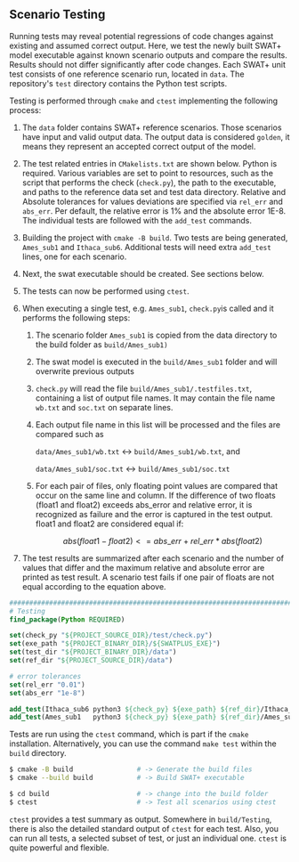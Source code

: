 ## Scenario Testing



Running tests may reveal potential regressions of code changes against existing and assumed correct output. Here, we test the newly built SWAT+ model executable against known scenario outputs and compare the results. Results should not differ significantly after code changes. Each SWAT+ unit test consists of one reference scenario run, located in `data`. The repository's `test` directory contains the Python test scripts.

Testing is performed through `cmake` and `ctest` implementing the following process:

1. The `data` folder contains SWAT+ reference scenarios. Those scenarios have input and valid output data. The output data is considered `golden`, it means they represent an accepted correct output of the model.

2. The test related entries in `CMakelists.txt` are shown below. Python is required. Various variables are set to point to resources, such as the script that performs the check (`check.py`), the path to the executable, and paths to the reference data set and test data directory. Relative and Absolute tolerances for values deviations are specified via `rel_err` and `abs_err`. Per default, the relative error is 1% and the absolute error 1E-8. The individual tests are followed with the `add_test` commands.

3. Building the project with `cmake -B build`. Two tests are being generated, `Ames_sub1` and `Ithaca_sub6`. Additional tests will need extra `add_test` lines, one for each scenario.

4. Next, the swat executable should be created. See sections below.

5. The tests can now be performed using `ctest`.

6. When executing a single test, e.g. `Ames_sub1`, `check.py`is called and it performs the following steps:
   
   1. The scenario folder `Ames_sub1` is copied from the data directory to the build folder as `build/Ames_sub1)`
   
   2. The swat model is executed in the `build/Ames_sub1` folder and will overwrite previous outputs
   
   3. `check.py` will read the file `build/Ames_sub1/.testfiles.txt`, containing a list of output file names. It may contain the file name `wb.txt` and `soc.txt` on separate lines.
   
   4. Each output file name in this list will be processed and the files are compared such as
      
      `data/Ames_sub1/wb.txt` <-> `build/Ames_sub1/wb.txt`, and
      
      `data/Ames_sub1/soc.txt` <-> `build/Ames_sub1/soc.txt`
   
   5. For each pair of files, only floating point values are compared that occur on the same line and column. If the difference of two floats (float1 and float2) exceeds abs_error and relative error, it is recognized as failure and the error is captured in the test output. float1 and float2 are considered equal if:
      
      $$
      abs(float1 - float2) <= abs\_err + rel\_err * abs(float2)
      $$

7. The test results are summarized after each scenario and the number of values that differ and the maximum relative and absolute error are printed as test result. A scenario test fails if one pair of floats are not equal according to the equation above.

```cmake
#############################################################################
# Testing
find_package(Python REQUIRED)

set(check_py "${PROJECT_SOURCE_DIR}/test/check.py")
set(exe_path "${PROJECT_BINARY_DIR}/${SWATPLUS_EXE}")
set(test_dir "${PROJECT_BINARY_DIR}/data")
set(ref_dir "${PROJECT_SOURCE_DIR}/data")

# error tolerances
set(rel_err "0.01")
set(abs_err "1e-8")

add_test(Ithaca_sub6 python3 ${check_py} ${exe_path} ${ref_dir}/Ithaca_sub6 ${test_dir} ${abs_err} ${rel_err})
add_test(Ames_sub1   python3 ${check_py} ${exe_path} ${ref_dir}/Ames_sub1   ${test_dir} ${abs_err} ${rel_err})
```

Tests are run using the `ctest` command, which is part if the `cmake` installation. Alternatively, you can use the command `make test` within the `build` directory.

```bash
$ cmake -B build                # -> Generate the build files
$ cmake --build build           # -> Build SWAT+ executable

$ cd build                      # -> change into the build folder
$ ctest                         # -> Test all scenarios using ctest
```

`ctest` provides a test summary as output. Somewhere in `build/Testing`, there is also the detailed standard output of `ctest` for each test. Also, you can run all tests, a selected subset of test, or just an individual one. `ctest` is quite powerful and flexible.
